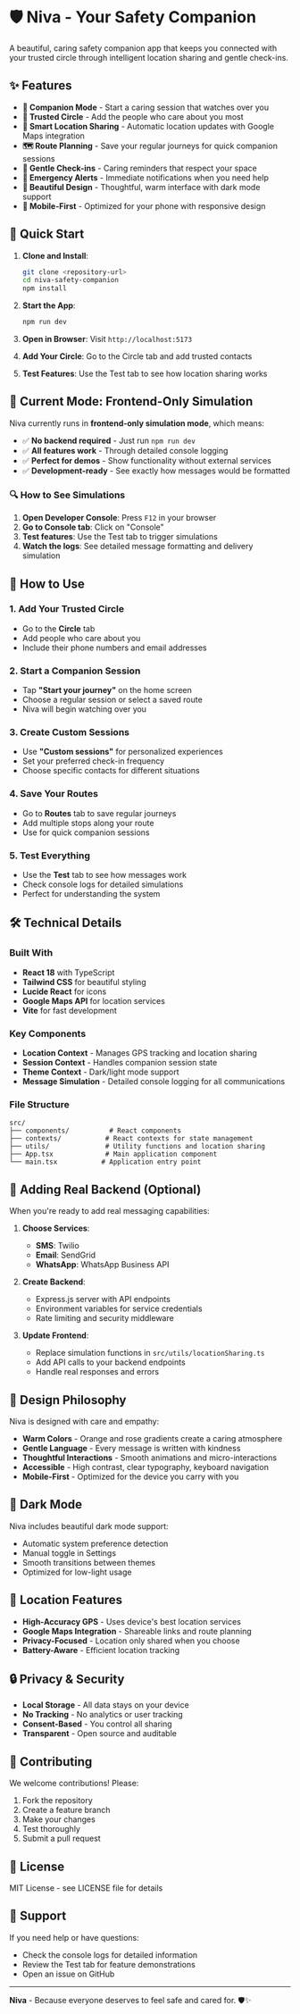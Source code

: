 # 🛡️ Niva - Your Safety Companion

A beautiful, caring safety companion app that keeps you connected with your trusted circle through intelligent location sharing and gentle check-ins.

## ✨ Features

- **🤝 Companion Mode** - Start a caring session that watches over you
- **👥 Trusted Circle** - Add the people who care about you most
- **📍 Smart Location Sharing** - Automatic location updates with Google Maps integration
- **🗺️ Route Planning** - Save your regular journeys for quick companion sessions
- **🔔 Gentle Check-ins** - Caring reminders that respect your space
- **🚨 Emergency Alerts** - Immediate notifications when you need help
- **🎨 Beautiful Design** - Thoughtful, warm interface with dark mode support
- **📱 Mobile-First** - Optimized for your phone with responsive design

## 🚀 Quick Start

1. **Clone and Install**:
   ```bash
   git clone <repository-url>
   cd niva-safety-companion
   npm install
   ```

2. **Start the App**:
   ```bash
   npm run dev
   ```

3. **Open in Browser**: Visit `http://localhost:5173`

4. **Add Your Circle**: Go to the Circle tab and add trusted contacts

5. **Test Features**: Use the Test tab to see how location sharing works

## 🎯 Current Mode: Frontend-Only Simulation

Niva currently runs in **frontend-only simulation mode**, which means:

- ✅ **No backend required** - Just run `npm run dev`
- ✅ **All features work** - Through detailed console logging
- ✅ **Perfect for demos** - Show functionality without external services
- ✅ **Development-ready** - See exactly how messages would be formatted

### 🔍 How to See Simulations

1. **Open Developer Console**: Press `F12` in your browser
2. **Go to Console tab**: Click on "Console"
3. **Test features**: Use the Test tab to trigger simulations
4. **Watch the logs**: See detailed message formatting and delivery simulation

## 📱 How to Use

### 1. **Add Your Trusted Circle**
- Go to the **Circle** tab
- Add people who care about you
- Include their phone numbers and email addresses

### 2. **Start a Companion Session**
- Tap **"Start your journey"** on the home screen
- Choose a regular session or select a saved route
- Niva will begin watching over you

### 3. **Create Custom Sessions**
- Use **"Custom sessions"** for personalized experiences
- Set your preferred check-in frequency
- Choose specific contacts for different situations

### 4. **Save Your Routes**
- Go to **Routes** tab to save regular journeys
- Add multiple stops along your route
- Use for quick companion sessions

### 5. **Test Everything**
- Use the **Test** tab to see how messages work
- Check console logs for detailed simulations
- Perfect for understanding the system

## 🛠️ Technical Details

### Built With
- **React 18** with TypeScript
- **Tailwind CSS** for beautiful styling
- **Lucide React** for icons
- **Google Maps API** for location services
- **Vite** for fast development

### Key Components
- **Location Context** - Manages GPS tracking and location sharing
- **Session Context** - Handles companion session state
- **Theme Context** - Dark/light mode support
- **Message Simulation** - Detailed console logging for all communications

### File Structure
```
src/
├── components/          # React components
├── contexts/           # React contexts for state management
├── utils/              # Utility functions and location sharing
├── App.tsx             # Main application component
└── main.tsx           # Application entry point
```

## 🔧 Adding Real Backend (Optional)

When you're ready to add real messaging capabilities:

1. **Choose Services**:
   - **SMS**: Twilio
   - **Email**: SendGrid
   - **WhatsApp**: WhatsApp Business API

2. **Create Backend**:
   - Express.js server with API endpoints
   - Environment variables for service credentials
   - Rate limiting and security middleware

3. **Update Frontend**:
   - Replace simulation functions in `src/utils/locationSharing.ts`
   - Add API calls to your backend endpoints
   - Handle real responses and errors

## 🎨 Design Philosophy

Niva is designed with care and empathy:

- **Warm Colors** - Orange and rose gradients create a caring atmosphere
- **Gentle Language** - Every message is written with kindness
- **Thoughtful Interactions** - Smooth animations and micro-interactions
- **Accessible** - High contrast, clear typography, keyboard navigation
- **Mobile-First** - Optimized for the device you carry with you

## 🌙 Dark Mode

Niva includes beautiful dark mode support:
- Automatic system preference detection
- Manual toggle in Settings
- Smooth transitions between themes
- Optimized for low-light usage

## 📍 Location Features

- **High-Accuracy GPS** - Uses device's best location services
- **Google Maps Integration** - Shareable links and route planning
- **Privacy-Focused** - Location only shared when you choose
- **Battery-Aware** - Efficient location tracking

## 🔒 Privacy & Security

- **Local Storage** - All data stays on your device
- **No Tracking** - No analytics or user tracking
- **Consent-Based** - You control all sharing
- **Transparent** - Open source and auditable

## 🤝 Contributing

We welcome contributions! Please:

1. Fork the repository
2. Create a feature branch
3. Make your changes
4. Test thoroughly
5. Submit a pull request

## 📄 License

MIT License - see LICENSE file for details

## 💝 Support

If you need help or have questions:
- Check the console logs for detailed information
- Review the Test tab for feature demonstrations
- Open an issue on GitHub

---

**Niva** - Because everyone deserves to feel safe and cared for. 🛡️✨